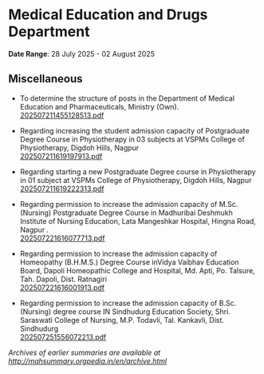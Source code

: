# Medical Education and Drugs Department

**Date Range**: 28 July 2025 - 02 August 2025


## Miscellaneous
- To determine the structure of posts in the Department of Medical Education and Pharmaceuticals, Ministry (Own).\
  [202507211455128513.pdf](https://gr.maharashtra.gov.in/Site/Upload/Government%20Resolutions/English/202507211455128513.pdf)

- Regarding increasing the student admission capacity of Postgraduate Degree Course in Physiotherapy in 03 subjects at VSPMs College of Physiotherapy, Digdoh Hills, Nagpur\
  [202507211619197913.pdf](https://gr.maharashtra.gov.in/Site/Upload/Government%20Resolutions/English/202507211619197913.pdf)

- Regarding starting a new Postgraduate Degree course in Physiotherapy in 01 subject at VSPMs College of Physiotherapy, Digdoh Hills, Nagpur\
  [202507211619222313.pdf](https://gr.maharashtra.gov.in/Site/Upload/Government%20Resolutions/English/202507211619222313.pdf)

- Regarding permission to increase the admission capacity of M.Sc. (Nursing) Postgraduate Degree Course in Madhuribai Deshmukh Institute of Nursing Education, Lata Mangeshkar Hospital, Hingna Road, Nagpur .\
  [202507221616077713.pdf](https://gr.maharashtra.gov.in/Site/Upload/Government%20Resolutions/English/202507221616077713.pdf)

- Regarding permission to increase the admission capacity of Homeopathy (B.H.M.S.) Degree Course inVidya Vaibhav Education Board, Dapoli Homeopathic College and Hospital, Md. Apti, Po. Talsure, Tah. Dapoli, Dist. Ratnagiri\
  [202507221616001913.pdf](https://gr.maharashtra.gov.in/Site/Upload/Government%20Resolutions/English/202507221616001913.pdf)

- Regarding permission to increase the admission capacity of B.Sc. (Nursing) degree course IN Sindhudurg Education Society, Shri. Saraswati College of Nursing, M.P. Todavli, Tal. Kankavli, Dist. Sindhudurg\
  [202507251556072213.pdf](https://gr.maharashtra.gov.in/Site/Upload/Government%20Resolutions/English/202507251556072213.pdf)


*Archives of earlier summaries are available at http://mahsummary.orgpedia.in/en/archive.html*